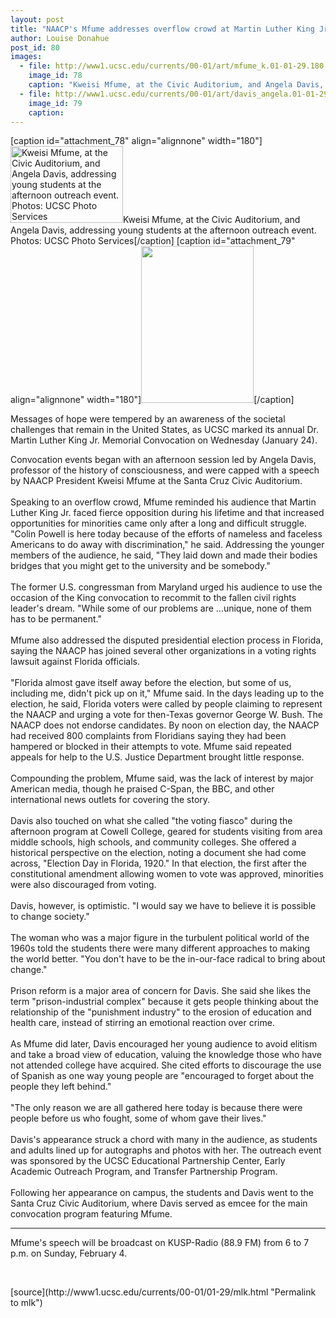 ```yaml
---
layout: post
title: "NAACP's Mfume addresses overflow crowd at Martin Luther King Jr. Convocation"
author: Louise Donahue
post_id: 80
images:
  - file: http://www1.ucsc.edu/currents/00-01/art/mfume_k.01-01-29.180.jpg
    image_id: 78
    caption: "Kweisi Mfume, at the Civic Auditorium, and Angela Davis, addressing young students at the afternoon outreach event. Photos: UCSC Photo Services"
  - file: http://www1.ucsc.edu/currents/00-01/art/davis_angela.01-01-29.180.jpg
    image_id: 79
    caption: 
---
```


[caption id="attachment_78" align="alignnone" width="180"]<a href="http://localhost/mysite/wp-content/uploads/2001/01/mfume_k.01-01-29.180.jpg"><img class="size-full wp-image-78" src="http://localhost/mysite/wp-content/uploads/2001/01/mfume_k.01-01-29.180.jpg" alt="Kweisi Mfume, at the Civic Auditorium, and Angela Davis, addressing young students at the afternoon outreach event. Photos: UCSC Photo Services" width="180" height="123" /></a>Kweisi Mfume, at the Civic Auditorium, and Angela Davis, addressing young students at the afternoon outreach event. Photos: UCSC Photo Services[/caption]
[caption id="attachment_79" align="alignnone" width="180"]<a href="http://localhost/mysite/wp-content/uploads/2001/01/davis_angela.01-01-29.180.jpg"><img class="size-full wp-image-79" src="http://localhost/mysite/wp-content/uploads/2001/01/davis_angela.01-01-29.180.jpg" alt="" width="180" height="251" /></a>[/caption]
<p>
  Messages of hope were tempered by an awareness of the societal challenges that remain in the United States, as UCSC marked its annual Dr. Martin Luther King Jr. Memorial Convocation on Wednesday (January 24).
</p>Convocation events began with an afternoon session led by Angela Davis, professor of the history of consciousness, and were capped with a speech by NAACP President Kweisi Mfume at the Santa Cruz Civic Auditorium.<br>
<br>
Speaking to an overflow crowd, Mfume reminded his audience that Martin Luther King Jr. faced fierce opposition during his lifetime and that increased opportunities for minorities came only after a long and difficult struggle. "Colin Powell is here today because of the efforts of nameless and faceless Americans to do away with discrimination," he said. Addressing the younger members of the audience, he said, "They laid down and made their bodies bridges that you might get to the university and be somebody."<br>
<br>
The former U.S. congressman from Maryland urged his audience to use the occasion of the King convocation to recommit to the fallen civil rights leader's dream. "While some of our problems are ...unique, none of them has to be permanent."<br>
<br>
Mfume also addressed the disputed presidential election process in Florida, saying the NAACP has joined several other organizations in a voting rights lawsuit against Florida officials.<br>
<br>
"Florida almost gave itself away before the election, but some of us, including me, didn't pick up on it," Mfume said. In the days leading up to the election, he said, Florida voters were called by people claiming to represent the NAACP and urging a vote for then-Texas governor George W. Bush. The NAACP does not endorse candidates. By noon on election day, the NAACP had received 800 complaints from Floridians saying they had been hampered or blocked in their attempts to vote. Mfume said repeated appeals for help to the U.S. Justice Department brought little response.<br>
<br>
Compounding the problem, Mfume said, was the lack of interest by major American media, though he praised C-Span, the BBC, and other international news outlets for covering the story.<br>
<br>
Davis also touched on what she called "the voting fiasco" during the afternoon program at Cowell College, geared for students visiting from area middle schools, high schools, and community colleges. She offered a historical perspective on the election, noting a document she had come across, "Election Day in Florida, 1920." In that election, the first after the constitutional amendment allowing women to vote was approved, minorities were also discouraged from voting.<br>
<br>
Davis, however, is optimistic. "I would say we have to believe it is possible to change society."<br>
<br>
The woman who was a major figure in the turbulent political world of the 1960s told the students there were many different approaches to making the world better. "You don't have to be the in-our-face radical to bring about change."<br>
<br>
Prison reform is a major area of concern for Davis. She said she likes the term "prison-industrial complex" because it gets people thinking about the relationship of the "punishment industry" to the erosion of education and health care, instead of stirring an emotional reaction over crime.<br>
<br>
As Mfume did later, Davis encouraged her young audience to avoid elitism and take a broad view of education, valuing the knowledge those who have not attended college have acquired. She cited efforts to discourage the use of Spanish as one way young people are "encouraged to forget about the people they left behind."<br>
<br>
"The only reason we are all gathered here today is because there were people before us who fought, some of whom gave their lives."<br>
<br>
Davis's appearance struck a chord with many in the audience, as students and adults lined up for autographs and photos with her. The outreach event was sponsored by the UCSC Educational Partnership Center, Early Academic Outreach Program, and Transfer Partnership Program.<br>
<br>
Following her appearance on campus, the students and Davis went to the Santa Cruz Civic Auditorium, where Davis served as emcee for the main convocation program featuring Mfume.
<hr>
<p>
  Mfume's speech will be broadcast on KUSP-Radio (88.9 FM) from 6 to 7 p.m. on Sunday, February 4.
</p>
<p>
  <br>

</p>
[source](http://www1.ucsc.edu/currents/00-01/01-29/mlk.html "Permalink to mlk")
